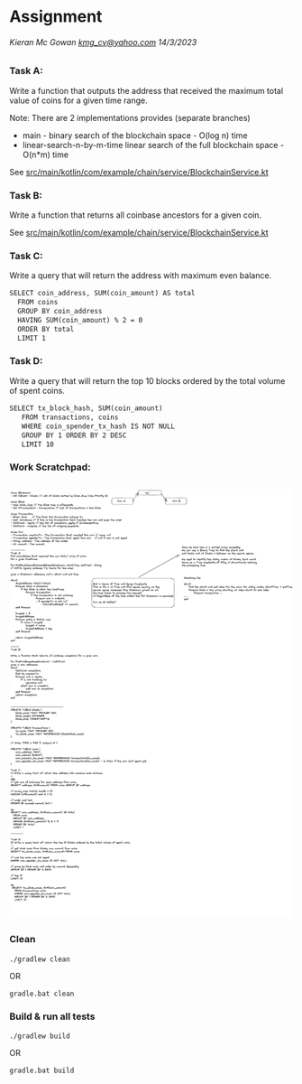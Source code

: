 # Assignment

###### Kieran Mc Gowan kmg_cv@yahoo.com 14/3/2023

### Task A:
Write a function that outputs the address that received the maximum total value of coins for a given time range.

Note: There are 2 implementations provides (separate branches)
- main - binary search of the blockchain space - O(log n) time
- linear-search-n-by-m-time linear search of the full blockchain space - O(n*m) time

See [src/main/kotlin/com/example/chain/service/BlockchainService.kt](src/main/kotlin/com/example/chain/service/BlockchainService.kt#L5)

### Task B:

Write a function that returns all coinbase ancestors for a given coin.

See [src/main/kotlin/com/example/chain/service/BlockchainService.kt](src/main/kotlin/com/example/chain/service/BlockchainService.kt#L3)

### Task C:
Write a query that will return the address with maximum even balance.
```postgresql
SELECT coin_address, SUM(coin_amount) AS total 
  FROM coins
  GROUP BY coin_address
  HAVING SUM(coin_amount) % 2 = 0
  ORDER BY total 
  LIMIT 1
```

### Task D:
Write a query that will return the top 10 blocks ordered by the total volume of spent coins.

```postgresql
SELECT tx_block_hash, SUM(coin_amount) 
   FROM transactions, coins
   WHERE coin_spender_tx_hash IS NOT NULL
   GROUP BY 1 ORDER BY 2 DESC
   LIMIT 10
```

### Work Scratchpad:

![](Assignment-Scratchpad-Ideas.png)
----

### Clean
```
./gradlew clean
```
OR
```
gradle.bat clean
```

### Build & run all tests
```
./gradlew build
```
OR
```
gradle.bat build
```







